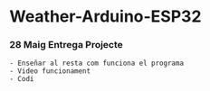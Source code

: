 # Weather-Arduino-ESP32
 
### 28 Maig Entrega Projecte
    - Enseñar al resta com funciona el programa
    - Video funcionament
    - Codi